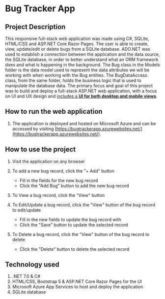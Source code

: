 # Bug Tracker App


## Project Description
This responsive full-stack web application was made using C#, SQLite, HTML/CSS and ASP.NET Core Razor Pages. The user is able to create, view, update/edit or delete bugs from a SQLite database. ADO.NET was used to establish a connection between the application and the data source, the SQLite database, in order to better understand what an ORM framework does and what is happening in the background. The Bug class in the Models folder is the data model used to represent the data attributes we will be working with when working with the Bug entities. The BugDataAccess class, from the same folder, holds the business logic that is used to manipulate the database data. The primary focus and goal of this project was to build and deploy a full-stack ASP.NET web application, with a focus on UI and UX design and <ins>includes a **UI for both desktop and mobile views**</ins>. 


## How to run the web application
1. The application is deployed and hosted on Microsoft Azure and can be accessed by visiting [https://bugtrackerapp.azurewebsites.net/](https://bugtrackerapp.azurewebsites.net/).


## How to use the project
1. Visit the application on any browser

2. To add a new bug record, click the "+ Add" button
    - Fill in the fields for the new bug record
    - Click the "Add Bug" button to add the new bug record
    
3. To View a bug record, click the "View" button 

4. To Edit/Update a bug record, click the "View" button of the bug record to edit/update
    - Fill in the new fields to update the bug record with
    - Click the "Save" button to update the selected record 
    
5. To Delete a bug record, click the "View" button of the bug record to delete
    - Click the "Delete" button to delete the selected record


## Technology used
1. .NET 7.0 & C#
2. HTML/CSS, Bootstrap 5 & ASP.NET Core Razor Pages for the UI
3. Microsoft Azure App Services to host and deploy the application
4. SQLite database 

